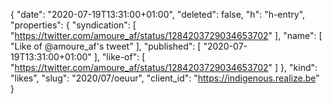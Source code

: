 {
  "date": "2020-07-19T13:31:00+01:00",
  "deleted": false,
  "h": "h-entry",
  "properties": {
    "syndication": [
      "https://twitter.com/amoure_af/status/1284203729034653702"
    ],
    "name": [
      "Like of @amoure_af's tweet"
    ],
    "published": [
      "2020-07-19T13:31:00+01:00"
    ],
    "like-of": [
      "https://twitter.com/amoure_af/status/1284203729034653702"
    ]
  },
  "kind": "likes",
  "slug": "2020/07/oeuur",
  "client_id": "https://indigenous.realize.be"
}
